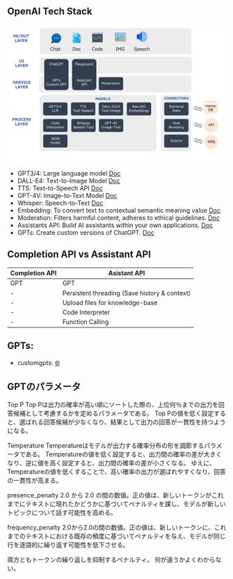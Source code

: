 
## OpenAI Tech Stack

<img src="https://github.com/jingwora/Generative-AI-Ultimate-Resources/blob/main/images/Openai-Resources/OpenAI-tech-stack.png?raw=true" width="900"/>

- GPT3/4: Large language model  [Doc](https://platform.openai.com/docs/guides/text-generation)
- DALL-E4: Text-to-Image Model  [Doc](https://platform.openai.com/docs/models/dall-e)
- TTS: Text-to-Speech API  [Doc](https://platform.openai.com/docs/models/tts)
- GPT-4V: Image-to-Text Model  [Doc](https://platform.openai.com/docs/guides/vision)
- Whisper: Speech-to-Text  [Doc](https://platform.openai.com/docs/models/whisper)
- Embedding: To convert text to contextual semantic meaning value  [Doc](https://platform.openai.com/docs/models/embeddings)
- Moderation: Filters harmful content, adheres to ethical guidelines. [Doc](https://platform.openai.com/docs/guides/moderation)
- Assistants API: Build AI assistants within your own applications. [Doc](https://platform.openai.com/docs/assistants/overview/agents)
- GPTs:  Create custom versions of ChatGPT. [Doc](https://platform.openai.com/docs/plugins/introduction)


## Completion API vs Assistant API
| **Completion API** | **Asistant API** |
|-----|-----|
| GPT | GPT | 
| - | Persistent threading (Save history & context) | 
| - | Upload files for knowledge-base | 
| - | Code Interpreter | 
| - | Function Calling | 


## GPTs:

- customgpts: [🌐](https://customgpts.org/)


## GPTのパラメータ

Top P
Top Pは出力の確率が高い順にソートした際の、上位何％までの出力を回答候補として考慮するかを定めるパラメータである。
Top Pの値を低く設定すると、選ばれる回答候補が少なくなり、結果として出力の回答が一貫性を持つようになる。

Temperature
Temperatureはモデルが出力する確率分布の形を調節するパラメータである。
Temperatureの値を低く設定すると、出力間の確率の差が大きくなり、逆に値を高く設定すると、出力間の確率の差が小さくなる。
ゆえに、Temperatureの値を低くすることで、高い確率の出力が選ばれやすくなり、回答の一貫性が高まる。

presence_penalty
2.0 から 2.0 の間の数値。正の値は、新しいトークンがこれまでにテキストに現れたかどうかに基づいてペナルティを課し、モデルが新しいトピックについて話す可能性を高める。

frequency_penalty
2.0から2.0の間の数値。正の値は、新しいトークンに、これまでのテキストにおける既存の頻度に基づいてペナルティを与え、モデルが同じ行を逐語的に繰り返す可能性を低下させる。

両方ともトークンの繰り返しを抑制するペナルティ。
何が違うかよくわからない。
